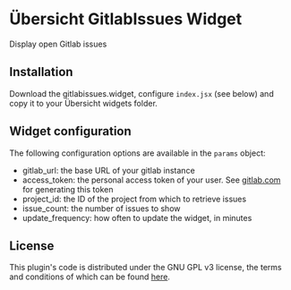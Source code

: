 # Übersicht GitlabIssues Widget

Display open Gitlab issues 

## Installation

Download the gitlabissues.widget, configure `index.jsx` (see below) and copy it to your Übersicht widgets folder.  

## Widget configuration

The following configuration options are available in the `params` object:

* gitlab_url:  the base URL of your gitlab instance
* access_token:  the personal access token of your user.  See [gitlab.com](https://docs.gitlab.com/ee/user/profile/personal_access_tokens.html) for generating this token
 * project_id:  the ID of the project from which to retrieve issues
 * issue_count: the number of issues to show
 * update_frequency: how often to update the widget, in minutes

## License

This plugin's code is distributed under the GNU GPL v3 license, the terms and conditions of which can be found [here](LICENSE.md).

